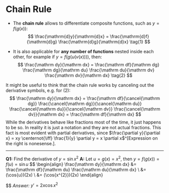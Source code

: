 # Chain Rule
* The **chain rule** allows to differentiate composite functions, such as $y = f(g(x))$:
$$ \frac{\mathrm{d}y}{\mathrm{d}x} = \frac{\mathrm{d}f}{\mathrm{d}g} \frac{\mathrm{d}g}{\mathrm{d}x} \tag{1} $$ 

* It is also applicable for **any number of functions** nested inside each other, for example if $y = f(g(u(v(x))))$, then:
$$ 
\frac{\mathrm dy}{\mathrm dx} = 
\frac{\mathrm df}{\mathrm dg} 
\frac{\mathrm dg}{\mathrm du} 
\frac{\mathrm du}{\mathrm dv}
\frac{\mathrm dv}{\mathrm dx} \tag{2}
$$

It might be useful to think that the chain rule works by canceling out the derivative symbols, e.g. for (2):
$$ 
\frac{\mathrm dy}{\mathrm dx} = 
\frac{\mathrm df}{\cancel{\mathrm dg}} 
\frac{\cancel{\mathrm dg}}{\cancel{\mathrm du}} 
\frac{\cancel{\mathrm du}}{\cancel{\mathrm dv}}
\frac{\cancel{\mathrm dv}}{\mathrm dx} = \frac{\mathrm df}{\mathrm dx}
$$
While the derivatives behave like fractions most of the time, it just happens to be so. In reality it is just a notation and they are not actual fractions. This fact is most evident with partial derivatives, since $\frac{\partial y}{\partial x} = xy \centernot{\iff} \frac{1}{y} \partial y = x \partial x$^[Expression on the right is nonesense.].

---

**Q1:** Find the derivative of $y = \sin{x^{2}}$
**A:** Let $u = g(x) = x^{2}$, then $y = f(g(x)) = f(u) = \sin{u}$
$$
\begin{align}
    \frac{\mathrm dy}{\mathrm dx} &= \frac{\mathrm df}{\mathrm du} \frac{\mathrm du}{\mathrm dx} \\
    &= (\cos{u})(2x) \\
    &= (\cos{x^{2}})(2x)
\end{align}

$$
*Answer:* $y' = 2x \cos{x^2}$
